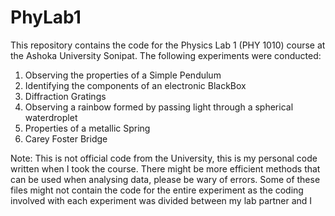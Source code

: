 # PhyLab1
This repository contains the code for the Physics Lab 1 (PHY 1010) course at the Ashoka University Sonipat. The following experiments were conducted:

1. Observing the properties of a Simple Pendulum
2. Identifying the components of an electronic BlackBox
3. Diffraction Gratings
4. Observing a rainbow formed by passing light through a spherical waterdroplet
5. Properties of a metallic Spring
6. Carey Foster Bridge

Note: This is not official code from the University, this is my personal code written when I took the course. There might be more efficient methods that can be used when analysing data, please be wary of errors. Some of these files might not contain the code for the entire experiment as the coding involved with each experiment was divided between my lab partner and I
